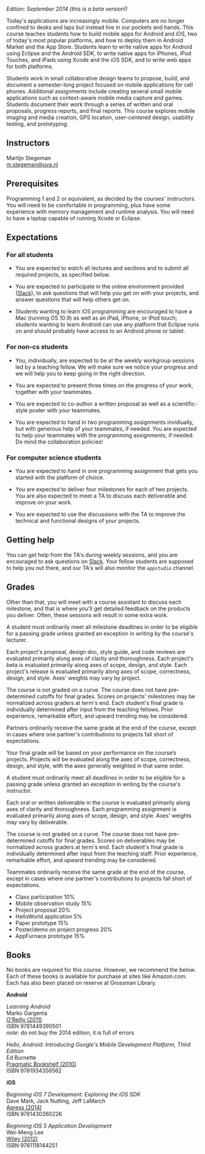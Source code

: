 *Edition: September 2014 (this is a beta version!)*

Today's applications are increasingly mobile. Computers are no longer confined to desks and laps but instead live in our pockets and hands. This course teaches students how to build mobile apps for Android and iOS, two of today's most popular platforms, and how to deploy them in Android Market and the App Store. Students learn to write native apps for Android using Eclipse and the Android SDK, to write native apps for iPhones, iPod Touches, and iPads using Xcode and the iOS SDK, and to write web apps for both platforms.

Students work in small collaborative design teams to propose, build, and
document a semester-long project focused on mobile applications for cell
phones. Additional assignments include creating several small mobile
applications such as context-aware mobile media capture and games. Students
document their work through a series of written and oral proposals, progress
reports, and final reports. This course explores mobile imaging and media
creation, GPS location, user-centered design, usability testing, and
prototyping.

## Instructors

Martijn Stegeman  
<m.stegeman@uva.nl>

## Prerequisites

Programming 1 and 2 or equivalent, as decided by the courses' instructors. You
will need to be comfortable in programming, plus have some experience with
memory management and runtime analysis. You will need to have a laptop capable
of running Xcode or Eclipse.

## Expectations

### For all students

* You are expected to watch all lectures and sections and to submit all
  required projects, as specified below.
  
* You are expected to participate in the online environment provided ([Slack](https://minprog.slack.com/)), to ask questions that will help you get on with your projects, and answer questions that will help others get on.

* Students wanting to learn iOS programming are encouraged to have a Mac
  (running OS 10.9) as well as an iPad, iPhone, or iPod touch; students
  wanting to learn Android can use any platform that Eclipse runs on and should
  probably have access to an Android phone or tablet.

<div class="row">
<div class="col-xs-6">

### For non-cs students	

* You, individually, are expected to be at the weekly workgroup sessions led by
  a teaching fellow. We will make sure we notice your progress and we will help
  you to keep going in the right direction.

* You are expected to present three times on the progress of your work,
  together with your teammates.

* You are expected to co-author a written proposal as well as a
  scientific-style poster with your teammates.

* You are expected to hand in two programming assignments invidiually, but with
  generous help of your teammates, if needed. You are expected to help your
  teammates with the programming assignments, if needed. Do mind the collaboration policies!

</div>
<div class="col-xs-6">

### For computer science students

* You are expected to hand in one programming assignment that gets you started with the platform of choice.

* You are expected to deliver four milestones for each of two projects. You
  are also expected to meet a TA to discuss each deliverable and
  improve on your work.

* You are expected to use the discussions with the TA to improve the technical and functional designs of your projects.

</div>
</div>

## Getting help

You can get help from the TA's during weekly sessions, and you are encouraged to ask questions on [Slack](https://minprog.slack.com/). Your fellow students are supposed to help you out there, and our TA's will also monitor the `appstudio` channel.

## Grades

Other than that, you will meet with a course assistant to discuss each
milestone, and that is where you'll get detailed feedback on the products you
deliver. Often, these sessions will result in some extra work.


A student must ordinarily meet all milestone deadlines in order to be eligible
for a passing grade unless granted an exception in writing by the course's
lecturer.

Each project's proposal, design doc, style guide, and code reviews are
evaluated primarily along axes of clarity and thoroughness. Each project's
beta is evaluated primarily along axes of scope, design, and style. Each
project's release is evaluated primarily along axes of scope, correctness,
design, and style. Axes' weights may vary by project.

The course is not graded on a curve. The course does not have pre-determined
cutoffs for final grades. Scores on projects' milestones may be normalized
across graders at term's end. Each student's final grade is individually
determined after input from the teaching fellows. Prior experience, remarkable
effort, and upward trending may be considered.

Partners ordinarily receive the same grade at the end of the course, except in
cases where one partner's contributions to projects fall short of
expectations.

Your final grade will be based on your performance on the courseʼs projects. Projects will be evaluated along the axes of scope, correctness, design, and style, with the axes generally weighted in that same order.

A student must ordinarily meet all deadlines in order to be eligible for a
passing grade unless granted an exception in writing by the course's instructor.

Each oral or written deliverable in the course is evaluated primarily along
axes of clarity and thoroughness. Each programming assignment is evaluated
primarily along axes of scope, design, and style. Axes' weights may vary by
deliverable.

The course is not graded on a curve. The course does not have pre-determined
cutoffs for final grades. Scores on deliverables may be normalized across
graders at term's end. Each student's final grade is individually determined
after input from the teaching staff. Prior experience, remarkable effort, and
upward trending may be considered.

Teammates ordinarily receive the same grade at the end of the course, except in
cases where one partner's contributions to projects fall short of expectations.

* Class participation	10%
* Mobile observation study	15%
* Project proposal	20%
* HelloWorld application	5%
* Paper prototype	15%
* Poster/demo on project progress	20%
* AppFurnace prototype	15%

## Books

No books are required for this course. However, we recommend the below. Each of these books is available for purchase at sites like Amazon.com. Each has also been placed on reserve at Grossman Library.

**Android**

*Learning Android*  
Marko Gargenta  
[O'Reilly (2011)](http://shop.oreilly.com/product/0636920010883.do)  
ISBN 9781449390501  
*note*: do not buy the 2014 edition, it is full of errors

*Hello, Android: Introducing Google's Mobile Development Platform, Third Edition*  
Ed Burnette  
[Pragmatic Bookshelf (2010)](http://pragprog.com/book/eband3/hello-android)  
ISBN 9781934356562

**iOS**

*Beginning iOS 7 Development: Exploring the iOS SDK*  
Dave Mark, Jack Nutting, Jeff LaMarch  
[Apress (2014)](http://www.apress.com/9781430260226)  
ISBN 9781430260226

*Beginning iOS 5 Application Development*  
Wei-Meng Lee  
[Wiley (2012)](http://eu.wiley.com/WileyCDA/WileyTitle/productCd-1118144252.html)  
ISBN 9781118144251
